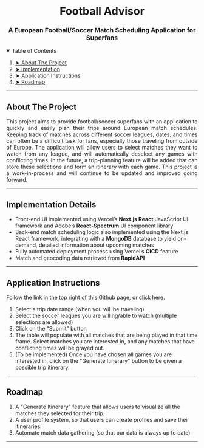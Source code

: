 <h1 align="center"> Football Advisor </h1>
<h3 align="center"> A European Football/Soccer Match Scheduling Application for Superfans </h3> 

<details open="open">
  <summary>Table of Contents</summary>
  <ol>
    <li><a href="#about-the-project"> ➤ About The Project</a></li>
    <li><a href="#implementation"> ➤ Implementation</a></li>
    <li><a href="#application-instructions"> ➤ Application Instructions</a></li>
    <li><a href="#roadmap"> ➤ Roadmap</a></li>
  </ol>
</details>

<hr>

<!-- ABOUT THE PROJECT -->
<h2 id="about-the-project"> About The Project</h2>

<p align="justify"> 
  This project aims to provide football/soccer superfans with an application to quickly and easily plan their trips around European match schedules. Keeping track of matches across different soccer leagues, dates, and times can often be a difficult task for fans, especially those traveling from outside of Europe. The application will allow users to select matches they want to watch from any league, and will automatically deselect any games with conflicting times. In the future, a trip-planning feature will be added that can store these selections and form an itinerary with each game. This project is a work-in-process and will continue to be updated and improved going forward.
</p>

<hr>

<!-- IMPLEMENTATION -->
<h2 id="implementation">Implementation Details</h2>

* Front-end UI implemented using Vercel’s **Next.js React** JavaScript UI framework and Adobe’s **React-Spectrum** UI component library
* Back-end match scheduling logic also implemented using the Next.js React framework, integrating with a **MongoDB** database to yield on-demand, detailed information about upcoming matches
* Fully automated deployment process using Vercel’s **CICD** feature
* Match and geocoding data retrieved from **RapidAPI**

<hr>

<!-- APPLICATION INSTRUCTIONS -->
<h2 id="application-instructions"> Application Instructions</h2>

Follow the link in the top right of this Github page, or click [here](https://football-advisor-next.vercel.app/). 
1. Select a trip date range (when you will be traveling)
2. Select the soccer leagues you are willing/able to watch (multiple selections are allowed)
3. Click on the "Submit" button
4. The table will populate with all matches that are being played in that time frame. Select matches you are interested in, and any matches that have conflicting times will be grayed out.
5. (To be implemented) Once you have chosen all games you are interested in, click on the "Generate Itinerary" button to be given a possible trip itinerary.

<hr>

<!-- ROADMAP -->
<h2 id="roadmap"> Roadmap</h2>

1. A "Generate Itinerary" feature that allows users to visualize all the matches they selected for their trip.
2. A user profile system, so that users can create profiles and save their itineraries.
3. Automate match data gathering (so that our data is always up to date)

<hr>
